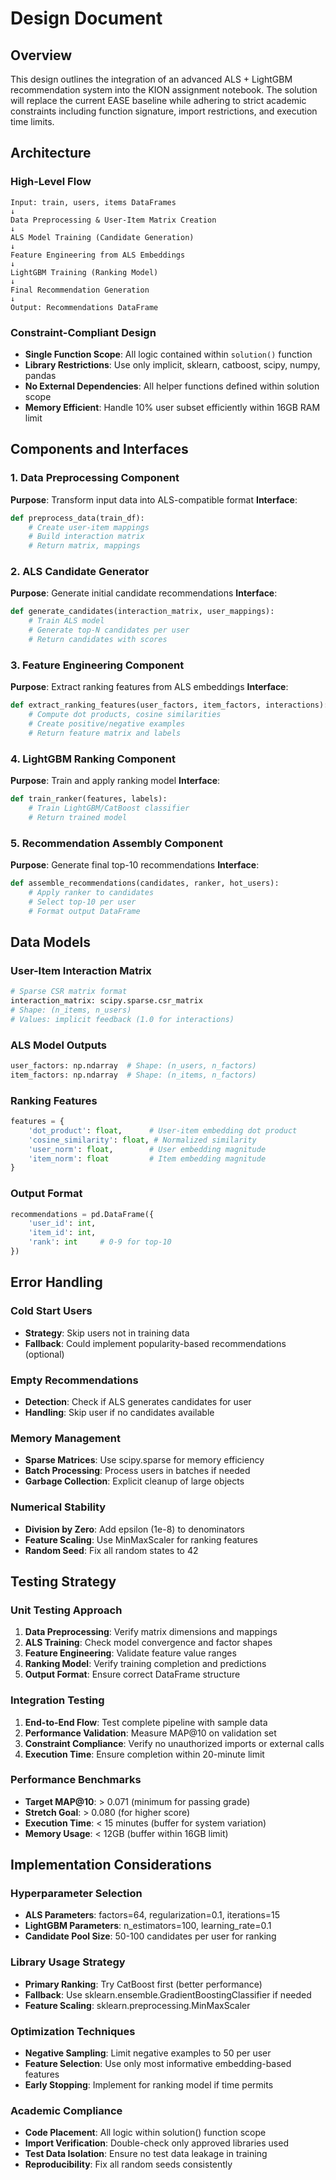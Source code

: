 # Design Document

## Overview

This design outlines the integration of an advanced ALS + LightGBM recommendation system into the KION assignment notebook. The solution will replace the current EASE baseline while adhering to strict academic constraints including function signature, import restrictions, and execution time limits.

## Architecture

### High-Level Flow
```
Input: train, users, items DataFrames
↓
Data Preprocessing & User-Item Matrix Creation
↓
ALS Model Training (Candidate Generation)
↓
Feature Engineering from ALS Embeddings
↓
LightGBM Training (Ranking Model)
↓
Final Recommendation Generation
↓
Output: Recommendations DataFrame
```

### Constraint-Compliant Design
- **Single Function Scope**: All logic contained within `solution()` function
- **Library Restrictions**: Use only implicit, sklearn, catboost, scipy, numpy, pandas
- **No External Dependencies**: All helper functions defined within solution scope
- **Memory Efficient**: Handle 10% user subset efficiently within 16GB RAM limit

## Components and Interfaces

### 1. Data Preprocessing Component
**Purpose**: Transform input data into ALS-compatible format
**Interface**:
```python
def preprocess_data(train_df):
    # Create user-item mappings
    # Build interaction matrix
    # Return matrix, mappings
```

### 2. ALS Candidate Generator
**Purpose**: Generate initial candidate recommendations
**Interface**:
```python
def generate_candidates(interaction_matrix, user_mappings):
    # Train ALS model
    # Generate top-N candidates per user
    # Return candidates with scores
```

### 3. Feature Engineering Component
**Purpose**: Extract ranking features from ALS embeddings
**Interface**:
```python
def extract_ranking_features(user_factors, item_factors, interactions):
    # Compute dot products, cosine similarities
    # Create positive/negative examples
    # Return feature matrix and labels
```

### 4. LightGBM Ranking Component
**Purpose**: Train and apply ranking model
**Interface**:
```python
def train_ranker(features, labels):
    # Train LightGBM/CatBoost classifier
    # Return trained model
```

### 5. Recommendation Assembly Component
**Purpose**: Generate final top-10 recommendations
**Interface**:
```python
def assemble_recommendations(candidates, ranker, hot_users):
    # Apply ranker to candidates
    # Select top-10 per user
    # Format output DataFrame
```

## Data Models

### User-Item Interaction Matrix
```python
# Sparse CSR matrix format
interaction_matrix: scipy.sparse.csr_matrix
# Shape: (n_items, n_users)
# Values: implicit feedback (1.0 for interactions)
```

### ALS Model Outputs
```python
user_factors: np.ndarray  # Shape: (n_users, n_factors)
item_factors: np.ndarray  # Shape: (n_items, n_factors)
```

### Ranking Features
```python
features = {
    'dot_product': float,      # User-item embedding dot product
    'cosine_similarity': float, # Normalized similarity
    'user_norm': float,        # User embedding magnitude
    'item_norm': float         # Item embedding magnitude
}
```

### Output Format
```python
recommendations = pd.DataFrame({
    'user_id': int,
    'item_id': int, 
    'rank': int     # 0-9 for top-10
})
```

## Error Handling

### Cold Start Users
- **Strategy**: Skip users not in training data
- **Fallback**: Could implement popularity-based recommendations (optional)

### Empty Recommendations
- **Detection**: Check if ALS generates candidates for user
- **Handling**: Skip user if no candidates available

### Memory Management
- **Sparse Matrices**: Use scipy.sparse for memory efficiency
- **Batch Processing**: Process users in batches if needed
- **Garbage Collection**: Explicit cleanup of large objects

### Numerical Stability
- **Division by Zero**: Add epsilon (1e-8) to denominators
- **Feature Scaling**: Use MinMaxScaler for ranking features
- **Random Seed**: Fix all random states to 42

## Testing Strategy

### Unit Testing Approach
1. **Data Preprocessing**: Verify matrix dimensions and mappings
2. **ALS Training**: Check model convergence and factor shapes
3. **Feature Engineering**: Validate feature value ranges
4. **Ranking Model**: Verify training completion and predictions
5. **Output Format**: Ensure correct DataFrame structure

### Integration Testing
1. **End-to-End Flow**: Test complete pipeline with sample data
2. **Performance Validation**: Measure MAP@10 on validation set
3. **Constraint Compliance**: Verify no unauthorized imports or external calls
4. **Execution Time**: Ensure completion within 20-minute limit

### Performance Benchmarks
- **Target MAP@10**: > 0.071 (minimum for passing grade)
- **Stretch Goal**: > 0.080 (for higher score)
- **Execution Time**: < 15 minutes (buffer for system variation)
- **Memory Usage**: < 12GB (buffer within 16GB limit)

## Implementation Considerations

### Hyperparameter Selection
- **ALS Parameters**: factors=64, regularization=0.1, iterations=15
- **LightGBM Parameters**: n_estimators=100, learning_rate=0.1
- **Candidate Pool Size**: 50-100 candidates per user for ranking

### Library Usage Strategy
- **Primary Ranking**: Try CatBoost first (better performance)
- **Fallback**: Use sklearn.ensemble.GradientBoostingClassifier if needed
- **Feature Scaling**: sklearn.preprocessing.MinMaxScaler

### Optimization Techniques
- **Negative Sampling**: Limit negative examples to 50 per user
- **Feature Selection**: Use only most informative embedding-based features
- **Early Stopping**: Implement for ranking model if time permits

### Academic Compliance
- **Code Placement**: All logic within solution() function scope
- **Import Verification**: Double-check only approved libraries used
- **Test Data Isolation**: Ensure no test data leakage in training
- **Reproducibility**: Fix all random seeds consistently